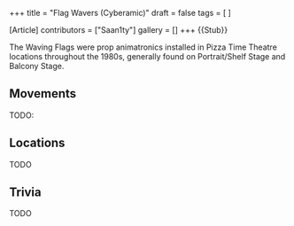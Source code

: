 +++
title = "Flag Wavers (Cyberamic)"
draft = false
tags = [ ]

[Article]
contributors = ["Saan1ty"]
gallery = []
+++
{{Stub}}

The Waving Flags were prop animatronics installed in Pizza Time Theatre locations throughout the 1980s, generally found on Portrait/Shelf Stage and Balcony Stage.

## Movements ##
TODO:

## Locations ##
TODO

## Trivia ##
TODO